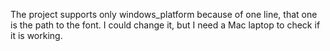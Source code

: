 The project supports only windows_platform because of one line,
that one is the path to the font. I could change it, but I need a Mac laptop to check if it is working.
